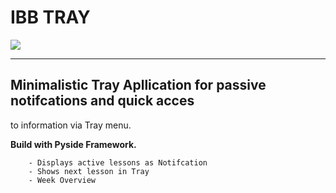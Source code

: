 # IBB TRAY

![](https://i.imgur.com/exXHGig.png)

 - - -
 ## Minimalistic Tray Apllication for passive notifcations and quick acces
 to information via Tray menu.

 __Build with Pyside Framework.__

        - Displays active lessons as Notifcation
        - Shows next lesson in Tray    
        - Week Overview    


